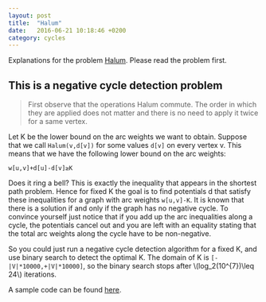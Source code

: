 ```yaml
---
layout: post
title:  "Halum"
date:   2016-06-21 10:18:46 +0200
category: cycles
---
```


Explanations for the problem [Halum](https://uva.onlinejudge.org/index.php?option=com_onlinejudge&Itemid=8&category=25&page=show_problem&problem=2473).  Please read the problem first.


## This is a negative cycle detection problem

> First observe that the operations Halum commute. The order in which they are applied does not matter and there is no need to apply it twice for a same vertex.

Let K be the lower bound on the arc weights we want to obtain.  Suppose that we call ```Halum(v,d[v])``` for some values ```d[v]```  on every vertex v.  This means that we have the following lower bound on the arc weights:

    w[u,v]+d[u]-d[v]≥K

Does it ring a bell?  This is exactly the inequality that appears in the shortest path problem.  Hence for fixed K the goal is to find potentials d that satisfy these inequalities for a graph with arc weights ```w[u,v]-K```.  It is known that there is a solution if and only if the graph has no negative cycle.  To convince yourself just notice that if you add up the arc inequalities along a cycle, the potentials cancel out and you are left with an equality stating that the total arc weights along the cycle have to be non-negative.

So you could just run a negative cycle detection algorithm for a fixed K, and use binary search to detect the optimal K.  The domain of K is ```[-|V|*10000,+|V|*10000]```, so the binary search stops after \\(log_2(10^{7})\\leq 24\\) iterations.

A sample code can be found [here](http://pythonhosted.org/tryalgo/_modules/tryalgo/min_mean_cycle.html#min_mean_cycle).